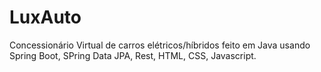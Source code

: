 # LuxAuto
Concessionário Virtual de carros elétricos/híbridos feito em Java usando Spring Boot, SPring Data JPA, Rest, HTML, CSS, Javascript.
